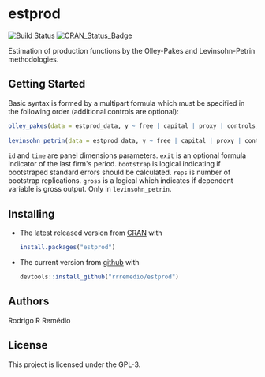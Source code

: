 estprod
==========

[![Build Status](https://travis-ci.org/rrremedio/estprod.svg?branch=master)](https://travis-ci.org/rrremedio/estprod) [![CRAN_Status_Badge](http://www.r-pkg.org/badges/version/estprod)](https://cran.r-project.org/package=estprod)

Estimation of production functions by the Olley-Pakes and Levinsohn-Petrin methodologies.

Getting Started
---------------

Basic syntax is formed by a multipart formula which must be specified in the following order (additional controls are optional):

```R
olley_pakes(data = estprod_data, y ~ free | capital | proxy | controls, exit = ~exit, id = "id", time = "year", bootstrap = TRUE, reps =2)
	
levinsohn_petrin(data = estprod_data, y ~ free | capital | proxy | controls, exit = ~exit, id = "id", time = "year", bootstrap = TRUE, reps = 2, gross = FALSE)
```

```id``` and ```time``` are panel dimensions parameters.
```exit``` is an optional formula indicator of the last firm's period. 
```bootstrap``` is logical indicating if bootstraped standard errors should be calculated.
```reps``` is number of bootstrap replications.
```gross``` is a logical which indicates if dependent variable is gross output. Only in ```levinsohn_petrin```.

Installing
--------
- The latest released version from [CRAN](https://CRAN.R-project.org/package=estprod) with

	```R
	install.packages("estprod")
	```
-  The current version from [github](https://github.com/rrremedio/estprod) with

	```R
	devtools::install_github("rrremedio/estprod")
	```
Authors
--------
Rodrigo R Remédio

License
--------

This project is licensed under the GPL-3.
